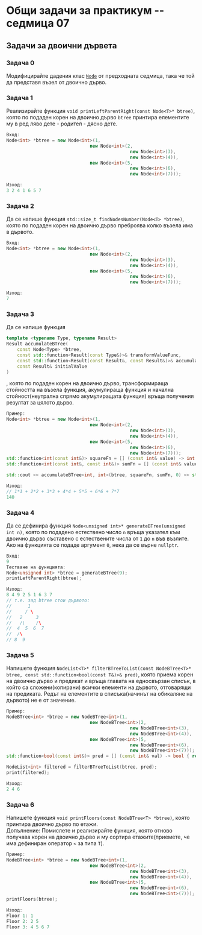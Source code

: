 # Общи задачи за практикум -- седмица 07

## Задачи за двоични дървета

### Задача 0

Модифицирайте дадения клас [`Node`](../Седмица_05/solutions/Node.h) от предходната седмица, така че той да представя възел от двоично дърво.

### Задача 1

Реализирайте функция `void printLeftParentRight(const Node<T>* btree)`, която по подаден корен на двоично дърво `btree` принтира елементите му в ред ляво дете - родител - дясно дете.

```cpp
Вход:
Node<int> *btree = new Node<int>(1,
                               new Node<int>(2,
                                              new Node<int>(3),
                                              new Node<int>(4)),
                               new Node<int>(5,
                                              new Node<int>(6),
                                              new Node<int>(7)));

Изход:
3 2 4 1 6 5 7
```

### Задача 2

Да се напише функция `std::size_t findNodesNumber(Node<T> *btree)`, която по подаден корен на двоично дърво преброява колко възела има в дървото.

```cpp
Вход:
Node<int> *btree = new Node<int>(1,
                               new Node<int>(2,
                                              new Node<int>(3),
                                              new Node<int>(4)),
                               new Node<int>(5,
                                              new Node<int>(6),
                                              new Node<int>(7)));

Изход:
7
```

### Задача 3

Да се напише функция

```cpp
template <typename Type, typename Result>
Result accumulateBTree(
    const Node<Type> *btree,
    const std::function<Result(const Type&)>& transformValueFunc,
    const std::function<Result(const Result&, const Result&)>& accumulateFunc,
    const Result& initialValue
)
```

, която по подаден корен на двоично дърво, трансформираща стойността на възела функция, акумулираща функция и начална стойност(неутрална спрямо акумулиращата функция) връща получения резултат за цялото дърво.

```cpp
Пример:
Node<int> *btree = new Node<int>(1,
                               new Node<int>(2,
                                              new Node<int>(3),
                                              new Node<int>(4)),
                               new Node<int>(5,
                                              new Node<int>(6),
                                              new Node<int>(7)));
std::function<int(const int&)> squareFn = [] (const int& value) -> int { return value * value; };
std::function<int(const int&, const int&)> sumFn = [] (const int& value1, const int& value2) -> int { return value1 + value2; };

std::cout << accumulateBTree<int, int>(btree, squareFn, sumFn, 0) << std::endl;

Изход:
// 1*1 + 2*2 + 3*3 + 4*4 + 5*5 + 6*6 + 7*7
140
```

### Задача 4

Да се дефинира функция `Node<unsigned int>* generateBTree(unsigned int n)`, която по подадено естествено число `n` връща указател към двоично дърво съставено с естествените числа от `1` до `n` във възлите. Ако на функцията се подаде аргумент `0`, нека да се върне `nullptr`.

```cpp
Вход:
9
Тестване на функцията:
Node<unsigned int> *btree = generateBTree(9);
printLeftParentRight(btree);

Изход:
8 4 9 2 5 1 6 3 7
// т.е. зад btree стои дървото:
//      1
//     / \
//   2     3
//   /\    /\
//  4  5  6  7   
//  /\
// 8  9 

```

### Задача 5

Напишете функция `NodeList<T>* filterBTreeToList(const NodeBTree<T>* btree, const std::function<bool(const T&)>& pred)`, която приема корен на двоично дърво и предикат и връща главата на едносвързан списък, в който са сложени(копирани) всички елементи на дървото, отговарящи на предиката. Редът на елементите в списъка(начинът на обикаляне на дървото) не е от значение.

```cpp
Пример:
NodeBTree<int> *btree = new NodeBTree<int>(1,
                               new NodeBTree<int>(2,
                                              new NodeBTree<int>(3),
                                              new NodeBTree<int>(4)),
                               new NodeBTree<int>(5,
                                              new NodeBTree<int>(6),
                                              new NodeBTree<int>(7)));
std::function<bool(const int&)> pred = [] (const int& val) -> bool { return val % 2 == 0; };

NodeList<int> filtered = filterBTreeToList(btree, pred);
print(filtered);

Изход:
2 4 6
```

### Задача 6

Напишете функция `void printFloors(const NodeBTree<T> *btree)`, която принтира двоично дърво по етажи.  
Допълнение: Помислете и реализирайте функция, която отново получава корен на двоично дърво и му сортира етажите(приемете, че има дефиниран оператор `<` за типа `T`).

```cpp
Пример:
NodeBTree<int> *btree = new NodeBTree<int>(1,
                               new NodeBTree<int>(2,
                                              new NodeBTree<int>(3),
                                              new NodeBTree<int>(4)),
                               new NodeBTree<int>(5,
                                              new NodeBTree<int>(6),
                                              new NodeBTree<int>(7)));
printFloors(btree);

Изход:
Floor 1: 1
Floor 2: 2 5
Floor 3: 4 5 6 7
```
